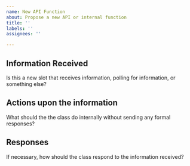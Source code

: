 ```yaml
---
name: New API Function
about: Propose a new API or internal function
title: ''
labels: ''
assignees: ''

---
```


## Information Received
Is this a new slot that receives information, polling for information, or something else?

## Actions upon the information
What should the the class do internally without sending any formal responses?

## Responses
If necessary, how should the class respond to the information received?
